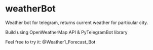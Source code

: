 # weatherBot
Weather bot for telegram, returns current weather for particular city.

Build using OpenWeatherMap API & PyTelegramBot library

Feel free to try it: @Weather1_Forecast_Bot
